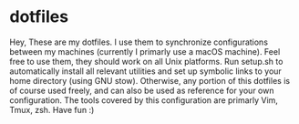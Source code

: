 # dotfiles
Hey, 
These are my dotfiles. I use them to synchronize configurations between my machines 
(currently I primarly use a macOS machine). Feel free to use them, they should work
on all Unix platforms.
Run setup.sh to automatically install all relevant utilities and set up symbolic links
to your home directory (using GNU stow). Otherwise, any portion of this dotfiles is
of course used freely, and can also be used as reference for your own configuration.
The tools covered by this configuration are primarly Vim, Tmux, zsh.
Have fun :) 
